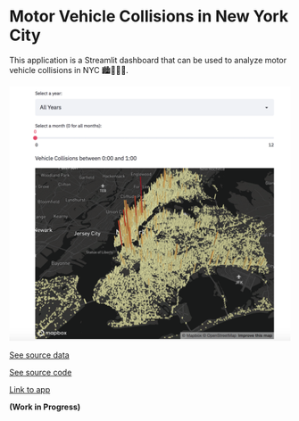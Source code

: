# Motor Vehicle Collisions in New York City

This application is a Streamlit dashboard that can be used to analyze motor vehicle collisions in NYC 🏙️🗽💥🚗. 

![alt text](https://github.com/inespancorbo/Web-Applications/blob/master/Motor-Vehicle-Collisions-NYC/data/app-pic.png)



[See source data](https://data.cityofnewyork.us/Public-Safety/Motor-Vehicle-Collisions-Crashes/h9gi-nx95)

[See source code](https://github.com/inespancorbo/Web-Applications/blob/master/Motor-Vehicle-Collisions-NYC/webapp-MVA.py)

[Link to app]()

****(Work in Progress)****
